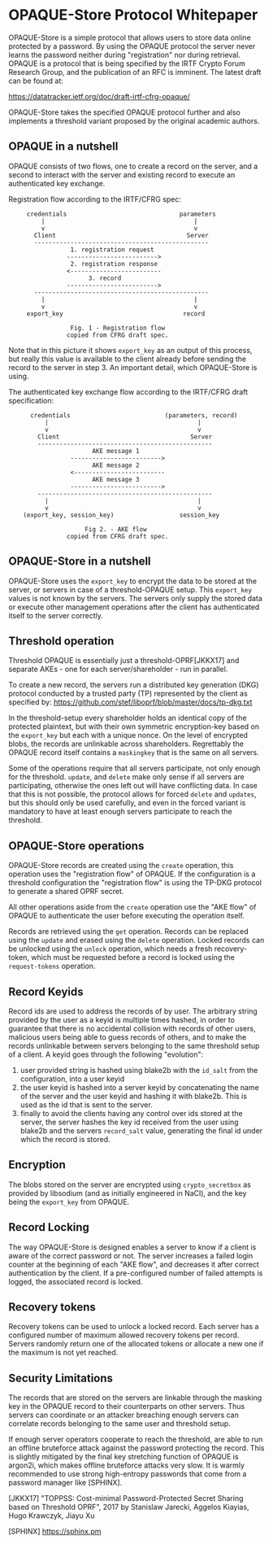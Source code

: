 # OPAQUE-Store Protocol Whitepaper

OPAQUE-Store is a simple protocol that allows users to store data
online protected by a password. By using the OPAQUE protocol the
server never learns the password neither during "registration" nor
during retrieval. OPAQUE is a protocol that is being specified by the
IRTF Crypto Forum Research Group, and the publication of an RFC is
imminent. The latest draft can be found at:

https://datatracker.ietf.org/doc/draft-irtf-cfrg-opaque/

OPAQUE-Store takes the specified OPAQUE protocol further and also
implements a threshold variant proposed by the original academic
authors.

## OPAQUE in a nutshell

OPAQUE consists of two flows, one to create a record on the server,
and a second to interact with the server and existing record to
execute an authenticated key exchange.

Registration flow according to the IRTF/CFRG spec:

```
     credentials                               parameters
         |                                         |
         v                                         v
       Client                                    Server
       ------------------------------------------------
                 1. registration request
                ------------------------->
                 2. registration response
                <-------------------------
                      3. record
                ------------------------->
       ------------------------------------------------
         |                                         |
         v                                         v
     export_key                                 record

                 Fig. 1 - Registration flow
                copied from CFRG draft spec.
```

Note that in this picture it shows `export_key` as an output of this
process, but really this value is available to the client already
before sending the record to the server in step 3. An important
detail, which OPAQUE-Store is using.

The authenticated key exchange flow according to the IRTF/CFRG draft
specification:

```
      credentials                          (parameters, record)
          |                                         |
          v                                         v
        Client                                    Server
        ------------------------------------------------
                       AKE message 1
                 ------------------------->
                       AKE message 2
                 <-------------------------
                       AKE message 3
                 ------------------------->
        ------------------------------------------------
          |                                         |
          v                                         v
    (export_key, session_key)                  session_key

                     Fig 2. - AKE flow
                copied from CFRG draft spec.
```

## OPAQUE-Store in a nutshell

OPAQUE-Store uses the `export_key` to encrypt the data to be stored at
the server, or servers in case of a threshold-OPAQUE setup. This
`export_key` values is not known by the servers. The servers only
supply the stored data or execute other management operations after
the client has authenticated itself to the server correctly.

## Threshold operation

Threshold OPAQUE is essentially just a threshold-OPRF[JKKX17] and
separate AKEs - one for each server/shareholder - run in parallel.

To create a new record, the servers run a distributed key generation
(DKG) protocol conducted by a trusted party (TP) represented by the
client as specified by:
https://github.com/stef/liboprf/blob/master/docs/tp-dkg.txt

In the threshold-setup every shareholder holds an identical copy of
the protected plaintext, but with their own symmetric encryption-key
based on the `export_key` but each with a unique nonce. On the level
of encrypted blobs, the records are unlinkable across shareholders.
Regrettably the OPAQUE record itself contains a `maskingkey` that is
the same on all servers.

Some of the operations require that all servers participate, not only
enough for the threshold. `update`, and `delete` make only sense if
all servers are participating, otherwise the ones left out will have
conflicting data. In case that this is not possible, the protocol
allows for forced `delete` and `updates`, but this should only be used
carefully, and even in the forced variant is mandatory to have at
least enough servers participate to reach the threshold.

## OPAQUE-Store operations

OPAQUE-Store records are created using the `create` operation, this
operation uses the "registration flow" of OPAQUE. If the configuration
is a threshold configuration the "registration flow" is using the
TP-DKG protocol to generate a shared OPRF secret.

All other operations aside from the `create` operation use the "AKE
flow" of OPAQUE to authenticate the user before executing the
operation itself.

Records are retrieved using the `get` operation. Records can be
replaced using the `update` and erased using the `delete`
operation. Locked records can be unlocked using the `unlock`
operation, which needs a fresh recovery-token, which must be requested
before a record is locked using the `request-tokens` operation.

## Record Keyids

Record ids are used to address the records of by user. The arbitrary
string provided by the user as a keyid is multiple times hashed, in
order to guarantee that there is no accidental collision with records
of other users, malicious users being able to guess records of others,
and to make the records unlinkable between servers belonging to the
same threshold setup of a client. A keyid goes through the following
"evolution":

   1. user provided string is hashed using blake2b with the `id_salt`
      from the configuration, into a user keyid
   2. the user keyid is hashed into a server keyid by concatenating
      the name of the server and the user keyid and hashing it with
      blake2b. This is used as the id that is sent to the server.
   3. finally to avoid the clients having any control over ids stored
      at the server, the server hashes the key id received from the
      user using blake2b and the servers `record_salt` value,
      generating the final id under which the record is stored.

## Encryption

The blobs stored on the server are encrypted using `crypto_secretbox`
as provided by libsodium (and as initially engineered in NaCl), and
the key being the `export_key` from OPAQUE.


## Record Locking

The way OPAQUE-Store is designed enables a server to know if a client
is aware of the correct password or not. The server increases a failed
login counter at the beginning of each "AKE flow", and decreases it
after correct authentication by the client. If a pre-configured number
of failed attempts is logged, the associated record is locked.

## Recovery tokens

Recovery tokens can be used to unlock a locked record. Each server has
a configured number of maximum allowed recovery tokens per
record. Servers randomly return one of the allocated tokens or
allocate a new one if the maximum is not yet reached.

## Security Limitations

The records that are stored on the servers are linkable through the
masking key in the OPAQUE record to their counterparts on other
servers. Thus servers can coordinate or an attacker breaching enough
servers can correlate records belonging to the same user and threshold
setup.

If enough server operators cooperate to reach the threshold, are able
to run an offline bruteforce attack against the password protecting
the record. This is slightly mitigated by the final key stretching
function of OPAQUE is argon2i, which makes offline bruteforce attacks
very slow. It is warmly recommended to use strong high-entropy
passwords that come from a password manager like [SPHINX].

[JKKX17] "TOPPSS: Cost-minimal Password-Protected Secret Sharing based
on Threshold OPRF", 2017 by Stanislaw Jarecki, Aggelos Kiayias, Hugo
Krawczyk, Jiayu Xu

[SPHINX] https://sphinx.pm
